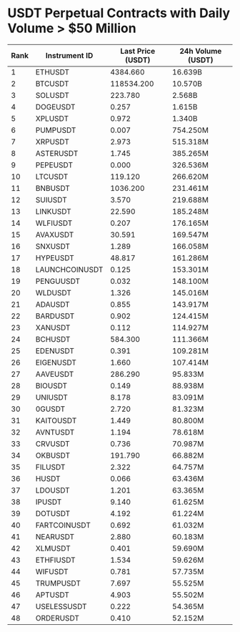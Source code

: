 # USDT Perpetual Contracts with Daily Volume > $50 Million

| Rank | Instrument ID | Last Price (USDT) | 24h Volume (USDT) |
|------|---------------|-------------------|-------------------|
| 1 | ETHUSDT | 4384.660 | 16.639B |
| 2 | BTCUSDT | 118534.200 | 10.570B |
| 3 | SOLUSDT | 223.780 | 2.568B |
| 4 | DOGEUSDT | 0.257 | 1.615B |
| 5 | XPLUSDT | 0.972 | 1.340B |
| 6 | PUMPUSDT | 0.007 | 754.250M |
| 7 | XRPUSDT | 2.973 | 515.318M |
| 8 | ASTERUSDT | 1.745 | 385.265M |
| 9 | PEPEUSDT | 0.000 | 326.536M |
| 10 | LTCUSDT | 119.120 | 266.620M |
| 11 | BNBUSDT | 1036.200 | 231.461M |
| 12 | SUIUSDT | 3.570 | 219.688M |
| 13 | LINKUSDT | 22.590 | 185.248M |
| 14 | WLFIUSDT | 0.207 | 176.165M |
| 15 | AVAXUSDT | 30.591 | 169.547M |
| 16 | SNXUSDT | 1.289 | 166.058M |
| 17 | HYPEUSDT | 48.817 | 161.286M |
| 18 | LAUNCHCOINUSDT | 0.125 | 153.301M |
| 19 | PENGUUSDT | 0.032 | 148.100M |
| 20 | WLDUSDT | 1.326 | 145.016M |
| 21 | ADAUSDT | 0.855 | 143.917M |
| 22 | BARDUSDT | 0.902 | 124.415M |
| 23 | XANUSDT | 0.112 | 114.927M |
| 24 | BCHUSDT | 584.300 | 111.366M |
| 25 | EDENUSDT | 0.391 | 109.281M |
| 26 | EIGENUSDT | 1.660 | 107.414M |
| 27 | AAVEUSDT | 286.290 | 95.833M |
| 28 | BIOUSDT | 0.149 | 88.938M |
| 29 | UNIUSDT | 8.178 | 83.091M |
| 30 | 0GUSDT | 2.720 | 81.323M |
| 31 | KAITOUSDT | 1.449 | 80.800M |
| 32 | AVNTUSDT | 1.194 | 78.618M |
| 33 | CRVUSDT | 0.736 | 70.987M |
| 34 | OKBUSDT | 191.790 | 66.882M |
| 35 | FILUSDT | 2.322 | 64.757M |
| 36 | HUSDT | 0.066 | 63.436M |
| 37 | LDOUSDT | 1.201 | 63.365M |
| 38 | IPUSDT | 9.140 | 61.625M |
| 39 | DOTUSDT | 4.192 | 61.224M |
| 40 | FARTCOINUSDT | 0.692 | 61.032M |
| 41 | NEARUSDT | 2.880 | 60.183M |
| 42 | XLMUSDT | 0.401 | 59.690M |
| 43 | ETHFIUSDT | 1.534 | 59.626M |
| 44 | WIFUSDT | 0.781 | 57.735M |
| 45 | TRUMPUSDT | 7.697 | 55.525M |
| 46 | APTUSDT | 4.903 | 55.502M |
| 47 | USELESSUSDT | 0.222 | 54.365M |
| 48 | ORDERUSDT | 0.410 | 52.152M |
